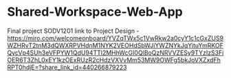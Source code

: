 # Shared-Workspace-Web-App
Final project SODV1201
link to Project Design - https://miro.com/welcomeonboard/YVZqTWx5c1VwRkw2a0cyY1c1cGxZUS9WZHRvT2tnM3dQWXRPVHdnM1NYK2VEOHdSbWJiYWZNYkJqYituYmRKOFQycVp4SUh3eVFPYW1QdU94TTl2MHhWcGI0QlBoQzNRVVZESy9TYzIzS3FiOER6T3ZhL0xEY1kzOExRUzR2cHdzVXVvMm53MW9OWFg5bkJoVXZxdFhRPT0hdjE=?share_link_id=440266879223
